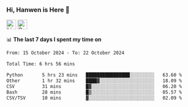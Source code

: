 ### Hi, Hanwen is Here 👋
<p>
	<a href="https://www.linkedin.com/in/liu-hanwen/"><img src="https://img.shields.io/badge/@hanwen-0A66C2?style=flat&logo=LinkedIn&logoColor=white" alt="Linkedin"  height="25px"/></a> 
	<a href="https://scholar.google.com/citations?user=HDF0su0AAAAJ"><img src="https://img.shields.io/badge/scholar-4385FE.svg?&style=plastic&logo=google-scholar&logoColor=white" alt="Google Scholar" height="25px"> </a>
</p>

📊 **The last 7 days I spent my time on** 
<!--START_SECTION:waka-->

```txt
From: 15 October 2024 - To: 22 October 2024

Total Time: 6 hrs 56 mins

Python       5 hrs 23 mins   ████████████████░░░░░░░░░   63.60 %
Other        1 hr 32 mins    ████▓░░░░░░░░░░░░░░░░░░░░   18.09 %
CSV          31 mins         █▓░░░░░░░░░░░░░░░░░░░░░░░   06.20 %
Bash         28 mins         █▒░░░░░░░░░░░░░░░░░░░░░░░   05.57 %
CSV/TSV      10 mins         ▓░░░░░░░░░░░░░░░░░░░░░░░░   02.09 %
```

<!--END_SECTION:waka-->


<!--
**david990917/david990917** is a ✨ _special_ ✨ repository because its `README.md` (this file) appears on your GitHub profile.

Here are some ideas to get you started:

- 🔭 I’m currently working on ...
- 🌱 I’m currently learning ...
- 👯 I’m looking to collaborate on ...
- 🤔 I’m looking for help with ...
- 💬 Ask me about ...
- 📫 How to reach me: ...
- 😄 Pronouns: ...
- ⚡ Fun fact: ...
-->
